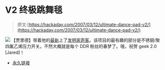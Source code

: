 # V2 终极跳舞毯

> 原文:[https://hackaday.com/2007/03/12/ultimate-dance-pad-v2/](https://hackaday.com/2007/03/12/ultimate-dance-pad-v2/)

![](../Images/2b7a6d5fc10b68086bc7fb885544381f.png)
【贾里德】带着他的[最新](http://inventgeek.com/Projects/dancepad2/overview.aspx)上了[发明家奇客](http://inventgeek.com/default.aspx)。该项目的最有趣的部分是不锈钢/聚四氟乙烯压力开关。不然大概就是每个 DDR 粉丝的春梦了。哦，祝贺 geek 2.0 [Jared]！

*   [永久链接](http://inventgeek.com/Projects/dancepad2/overview.aspx)